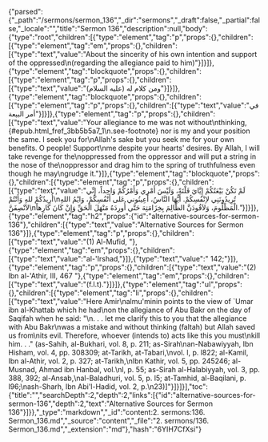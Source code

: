 {"parsed":{"_path":"/sermons/sermon_136","_dir":"sermons","_draft":false,"_partial":false,"_locale":"","title":"Sermon 136","description":null,"body":{"type":"root","children":[{"type":"element","tag":"p","props":{},"children":[{"type":"element","tag":"em","props":{},"children":[{"type":"text","value":"About the sincerity of his own intention and support of the oppressed\n(regarding the allegiance paid to him)"}]}]},{"type":"element","tag":"blockquote","props":{},"children":[{"type":"element","tag":"p","props":{},"children":[{"type":"text","value":"ومن كلام له (عليه السلام)"}]}]},{"type":"element","tag":"blockquote","props":{},"children":[{"type":"element","tag":"p","props":{},"children":[{"type":"text","value":"في أمر البيعة"}]}]},{"type":"element","tag":"p","props":{},"children":[{"type":"text","value":"Your allegiance to me was not without\nthinking,{#epub.html_fref_3bb5b5a7_1\n.see-footnote} nor is my and your position the same. I seek you for\nAllah's sake but you seek me for your own benefits. O people! Support\nme despite your hearts' desires. By Allah, I will take revenge for the\noppressed from the oppressor and will put a string in the nose of the\noppressor and drag him to the spring of truthfulness even though he may\ngrudge it."}]},{"type":"element","tag":"blockquote","props":{},"children":[{"type":"element","tag":"p","props":{},"children":[{"type":"text","value":"لَمْ تَكُنْ بَيْعَتُكُمْ إِيَّايَ فَلْتَةً، وَلَيْسَ أَمْرِي وَأَمْرُكُمْ وَاحِداً، إِنِّي أُرِيدُكُمْ للهِ وَأَنْتُمْ\nتُرِيدُونَنِي لاِنْفُسِكُمْ. أَيُّهَا النَّاسُ، أَعِينُوني عَلى أَنْفُسِكُمْ، وَايْمُ اللهِ لاَنْصِفَنَّ\nالْمَظْلُومَ، وَلاَقُودَنَّ الظَّالِمَ بِخِزَامَتِهَ حَتَّى أُورِدَهُ مَنْهَلَ الْحَقِّ وَإِنْ كَانَ كَارِهاً."}]}]},{"type":"element","tag":"h2","props":{"id":"alternative-sources-for-sermon-136"},"children":[{"type":"text","value":"Alternative Sources for Sermon 136"}]},{"type":"element","tag":"p","props":{},"children":[{"type":"text","value":"(1) Al-Mufid, "},{"type":"element","tag":"em","props":{},"children":[{"type":"text","value":"al-'Irshad,"}]},{"type":"text","value":" 142;"}]},{"type":"element","tag":"p","props":{},"children":[{"type":"text","value":"(2) Ibn al-'Athir, III, 467 "},{"type":"element","tag":"em","props":{},"children":[{"type":"text","value":"(f.l.t)."}]}]},{"type":"element","tag":"ul","props":{},"children":[{"type":"element","tag":"li","props":{},"children":[{"type":"text","value":"Here Amir\nalmu'minin points to the view of `Umar ibn al-Khattab which he had\non the allegiance of Abu Bakr on the day of Saqifah when he said: \"\n. . . let me clarify this to you that the allegiance with Abu Bakr\nwas a mistake and without thinking (faltah) but Allah saved us from\nits evil. Therefore, whoever (intends to) acts like this you must\nkill him. . .\" (as-Sahih, al-Bukhari, vol. 8, p. 211; as-Sirah\nan-Nabawiyyah, Ibn Hisham, vol. 4, pp. 308309; at-Tarikh, at-Tabari,\nvol. l, p. l822; al-Kamil, Ibn al-Athir, vol. 2, p. 327; at-Tarikh,\nIbn Kathir, vol. 5, pp. 245246; al-Musnad, Ahmad ibn Hanbal, vol.\nl, p. 55; as-Sirah al-Halabiyyah, vol. 3, pp. 388, 392; al-Ansab,\nal-Baladhuri, vol. 5, p. l5; at-Tamhid, al-Baqilani, p. l96;\nash-Sharh, Ibn Abi'l-Hadid, vol. 2, p.\n23)]"}]}]}],"toc":{"title":"","searchDepth":2,"depth":2,"links":[{"id":"alternative-sources-for-sermon-136","depth":2,"text":"Alternative Sources for Sermon 136"}]}},"_type":"markdown","_id":"content:2. sermons:136. Sermon_136.md","_source":"content","_file":"2. sermons/136. Sermon_136.md","_extension":"md"},"hash":"6YIH7CfXsi"}